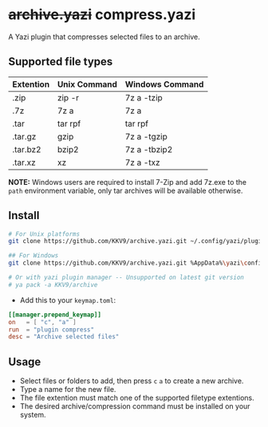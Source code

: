 # ~~archive.yazi~~ compress.yazi

A Yazi plugin that compresses selected files to an archive.

## Supported file types

| Extention     | Unix Command  | Windows Command |
| ------------- | ------------- | --------------- |
| .zip          | zip -r        | 7z a -tzip      |
| .7z           | 7z a          | 7z a            |
| .tar          | tar rpf       | tar rpf         |
| .tar.gz       | gzip          | 7z a -tgzip     |
| .tar.bz2      | bzip2         | 7z a -tbzip2    |
| .tar.xz       | xz            | 7z a -txz       |


**NOTE:** Windows users are required to install 7-Zip and add 7z.exe to the `path` environment variable, only tar archives will be available otherwise.


## Install

```bash
# For Unix platforms
git clone https://github.com/KKV9/archive.yazi.git ~/.config/yazi/plugins/compress.yazi

## For Windows
git clone https://github.com/KKV9/archive.yazi.git %AppData%\yazi\config\plugins\compress.yazi

# Or with yazi plugin manager -- Unsupported on latest git version
# ya pack -a KKV9/archive
```

- Add this to your `keymap.toml`:

```toml
[[manager.prepend_keymap]]
on   = [ "c", "a" ]
run  = "plugin compress"
desc = "Archive selected files"
```

## Usage

 - Select files or folders to add, then press `c` `a` to create a new archive.
 - Type a name for the new file. 
 - The file extention must match one of the supported filetype extentions.
 - The desired archive/compression command must be installed on your system.
